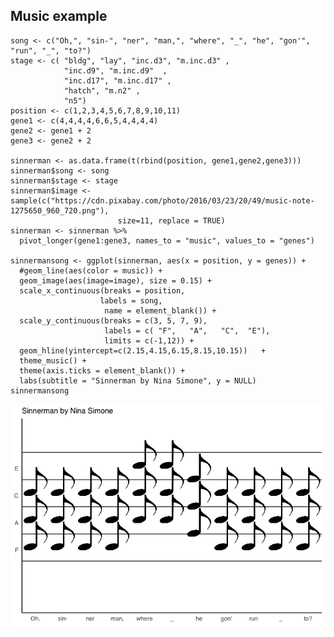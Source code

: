 Music example
-------------

    song <- c("Oh,", "sin-", "ner", "man,", "where", "_", "he", "gon'", "run", "_", "to?")
    stage <- c( "bldg", "lay", "inc.d3", "m.inc.d3" ,
                "inc.d9", "m.inc.d9"  , 
                "inc.d17", "m.inc.d17" ,
                "hatch", "m.n2" ,
                "n5")
    position <- c(1,2,3,4,5,6,7,8,9,10,11)
    gene1 <- c(4,4,4,4,6,6,5,4,4,4,4)
    gene2 <- gene1 + 2
    gene3 <- gene2 + 2

    sinnerman <- as.data.frame(t(rbind(position, gene1,gene2,gene3)))
    sinnerman$song <- song
    sinnerman$stage <- stage
    sinnerman$image <- sample(c("https://cdn.pixabay.com/photo/2016/03/23/20/49/music-note-1275650_960_720.png"), 
                            size=11, replace = TRUE)
    sinnerman <- sinnerman %>%
      pivot_longer(gene1:gene3, names_to = "music", values_to = "genes")  

    sinnermansong <- ggplot(sinnerman, aes(x = position, y = genes)) +
      #geom_line(aes(color = music)) +
      geom_image(aes(image=image), size = 0.15) +
      scale_x_continuous(breaks = position,
                        labels = song,
                         name = element_blank()) +
      scale_y_continuous(breaks = c(3, 5, 7, 9),
                         labels = c( "F",   "A",   "C",  "E"),
                         limits = c(-1,12)) +
      geom_hline(yintercept=c(2.15,4.15,6.15,8.15,10.15))   +
      theme_music() +
      theme(axis.ticks = element_blank()) +
      labs(subtitle = "Sinnerman by Nina Simone", y = NULL)
    sinnermansong

![](../figures/favegenes/transcriptionalsymphony-1.png)
